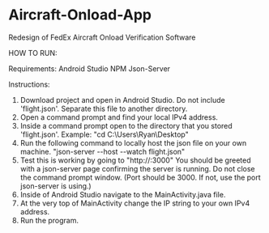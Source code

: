 # Aircraft-Onload-App
Redesign of FedEx Aircraft Onload Verification Software


HOW TO RUN:

Requirements:
  Android Studio
  NPM Json-Server
  
 Instructions:
  1. Download project and open in Android Studio. Do not include 'flight.json'. Separate this file to another directory.
  2. Open a command prompt and find your local IPv4 address.
  3. Inside a command prompt open to the directory that you stored 'flight.json'. Example: "cd C:\Users\Ryan\Desktop"
  4. Run the following command to locally host the json file on your own machine. "json-server --host <!--INSERT YOUR IPv4 HERE--> --watch flight.json"
  5. Test this is working by going to "http://<!--YOUR IP-->:3000" You should be greeted with a json-server page confirming the server is running. 
     Do not close the command prompt window. (Port should be 3000. If not, use the port json-server is using.)
  6. Inside of Android Studio navigate to the MainActivity.java file.
  7. At the very top of MainActivity change the IP string to your own IPv4 address.
  8. Run the program.
